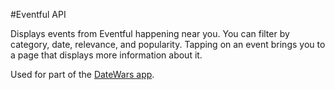 #Eventful API

Displays events from Eventful happening near you. You can filter by category, date, relevance, and popularity. 
Tapping on an event brings you to a page that displays more information about it. 

Used for part of the [DateWars app](https://appsto.re/us/KSaAhb.i). 
